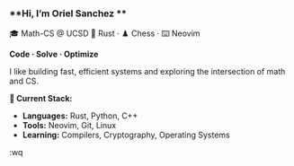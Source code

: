 ### **Hi, I’m Oriel Sanchez **
🎓 Math-CS @ UCSD
🦀 Rust · ♟️ Chess · ⌨️ Neovim

**Code · Solve · Optimize**

I like building fast, efficient systems and exploring the intersection of math and CS.

**🔧 Current Stack:**  
- **Languages:** Rust, Python, C++
- **Tools:** Neovim, Git, Linux
- **Learning:** Compilers, Cryptography, Operating Systems

:wq
